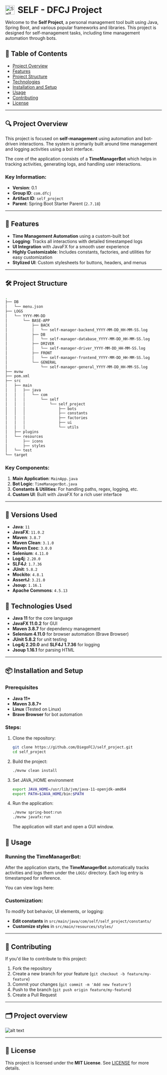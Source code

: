 <div align="left" style="display: flex; align-items: center;">
    <img src="app-icon.png" alt="Self Project Icon" width="30" height="30" style="margin-right: 10px;">
    <h1 style="margin: 0; display: inline; vertical-align: middle;"> SELF - DFCJ Project</h1>
</div>


Welcome to the **Self Project**, a personal management tool built using Java, Spring Boot, and various popular frameworks and libraries. This project is designed for self-management tasks, including time management automation through bots. 

## 🧭 Table of Contents

- [Project Overview](#project-overview)
- [Features](#features)
- [Project Structure](#project-structure)
- [Technologies](#technologies)
- [Installation and Setup](#installation-and-setup)
- [Usage](#usage)
- [Contributing](#contributing)
- [License](#license)

---

## 🔍 Project Overview

This project is focused on **self-management** using automation and bot-driven interactions. The system is primarily built around time management and logging activities using a bot interface.

The core of the application consists of a **TimeManagerBot** which helps in tracking activities, generating logs, and handling user interactions.

### Key Information:
- **Version**: 0.1
- **Group ID**: `com.dfcj`
- **Artifact ID**: `self_project`
- **Parent**: Spring Boot Starter Parent (`2.7.18`)

---

## 🚀 Features

- **Time Management Automation** using a custom-built bot
- **Logging**: Tracks all interactions with detailed timestamped logs
- **UI Integration** with JavaFX for a smooth user experience
- **Highly Customizable**: Includes constants, factories, and utilities for easy customization
- **Stylized UI**: Custom stylesheets for buttons, headers, and menus

---

## 🛠️ Project Structure

```bash
.
├── DB
│   └── menu.json
├── LOGS
│   └── YYYY-MM-DD
│       └── BASE-APP
│           ├── BACK
│           │   └── self-manager-backend_YYYY-MM-DD_HH-MM-SS.log
│           ├── DB
│           │   └── self-manager-database_YYYY-MM-DD_HH-MM-SS.log
│           ├── DRIVER
│           │   └── self-manager-driver_YYYY-MM-DD_HH-MM-SS.log
│           ├── FRONT
│           │   └── self-manager-frontend_YYYY-MM-DD_HH-MM-SS.log
│           └── GENERAL
│               └── self-manager-general_YYYY-MM-DD_HH-MM-SS.log
├── mvnw
├── pom.xml
├── src
│   ├── main
│   │   ├── java
│   │   │   └── com
│   │   │       └── self
│   │   │           └── self_project
│   │   │               ├── bots
│   │   │               ├── constants
│   │   │               ├── factories
│   │   │               ├── ui
│   │   │               └── utils
│   ├── plugins
│   └── resources
│       ├── icons
│       ├── styles
│   └── test
└── target
```

### Key Components:

1. **Main Application**: `MainApp.java`
2. **Bot Logic**: `TimeManagerBot.java`
3. **Constants & Utilities**: For handling paths, regex, logging, etc.
4. **Custom UI**: Built with JavaFX for a rich user interface

---

## 🔧 Versions Used

- **Java**: `11`
- **JavaFX**: `11.0.2`
- **Maven**: `3.8.7`
- **Maven Clean**: `3.1.0`
- **Maven Exec**: `3.0.0`
- **Selenium**: `4.11.0`
- **Log4j**: `2.20.0`
- **SLF4J**: `1.7.36`
- **JUnit**: `5.8.2`
- **Mockito**: `4.8.1`
- **AssertJ**: `3.21.0`
- **Jsoup**: `1.16.1`
- **Apache Commons**: `4.5.13`

## 🚀 Technologies Used

- **Java 11** for the core language
- **JavaFX 11.0.2** for GUI
- **Maven 3.8.7** for dependency management
- **Selenium 4.11.0** for browser automation (Brave Browser)
- **JUnit 5.8.2** for unit testing
- **Log4j 2.20.0** and **SLF4J 1.7.36** for logging
- **Jsoup 1.16.1** for parsing HTML


---

## 📦 Installation and Setup

### Prerequisites

- **Java 11+**
- **Maven 3.8.7+**
- **Linux** (Tested on Linux)
- **Brave Browser** for bot automation

### Steps:

1. Clone the repository:
   ```bash
   git clone https://github.com/DiegoFCJ/self_project.git
   cd self_project
   ```

2. Build the project:
   ```bash
   ./mvnw clean install
   ```

3. Set JAVA_HOME environment
   ```bash
   export JAVA_HOME=/usr/lib/jvm/java-11-openjdk-amd64
   export PATH=$JAVA_HOME/bin:$PATH
   ```

4. Run the application:
   ```bash
   ./mvnw spring-boot:run
   ./mvnw javafx:run
   ```

   The application will start and open a GUI window.

## 📖 Usage

### Running the TimeManagerBot:

After the application starts, the **TimeManagerBot** automatically tracks activities and logs them under the `LOGS/` directory. Each log entry is timestamped for reference.

You can view logs here:

### Customization:

To modify bot behavior, UI elements, or logging:
- **Edit constants** in `src/main/java/com/self/self_project/constants/`
- **Customize styles** in `src/main/resources/styles/`

---

## 🤝 Contributing

If you'd like to contribute to this project:

1. Fork the repository
2. Create a new branch for your feature (`git checkout -b feature/my-feature`)
3. Commit your changes (`git commit -m 'Add new feature'`)
4. Push to the branch (`git push origin feature/my-feature`)
5. Create a Pull Request

---
## 🗂️ Project overview
![alt text](image.png)

---
## 📄 License

This project is licensed under the **MIT License**. See [LICENSE](LICENSE) for more details.
